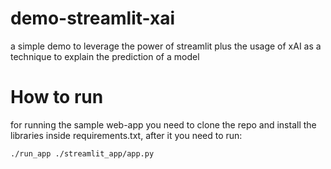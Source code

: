 # demo-streamlit-xai
a simple demo to leverage the power of streamlit plus the usage of xAI as a technique to explain the prediction of a model

# How to run
for running the sample web-app you need to clone the repo and install the libraries inside requirements.txt, after it you need to run:

```
./run_app ./streamlit_app/app.py
```
